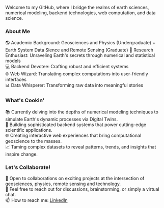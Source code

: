 Welcome to my GitHub, where I bridge the realms of earth sciences, numerical modeling, backend technologies, web computation, and data science.

### About Me

🌎 Academic Background: Geosciences and Physics (Undergraduate) + Earth System Data Sience and Remote Sensing (Graduate)
🔬 Research Enthusiast: Unraveling Earth's secrets through numerical and statistical models  
💻 Backend Devotee: Crafting robust and efficient systems  
🌐 Web Wizard: Translating complex computations into user-friendly interfaces  
📊 Data Whisperer: Transforming raw data into meaningful stories  

### What's Cookin'

📚 Currently delving into the depths of numerical modeling techniques to simulate Earth's dynamic processes via Digital Twins.  
🔧 Building sophisticated backend systems that power cutting-edge scientific applications.  
🌐 Creating interactive web experiences that bring computational geoscience to the masses.  
📈 Taming complex datasets to reveal patterns, trends, and insights that inspire change.

### Let's Collaborate!

🌱 Open to collaborations on exciting projects at the intersection of geosciences, physics, remote sensing and technology.  
💬 Feel free to reach out for discussions, brainstorming, or simply a virtual chat.  
📫 How to reach me: [LinkedIn](https://www.linkedin.com/in/taimur-h-khan/)
